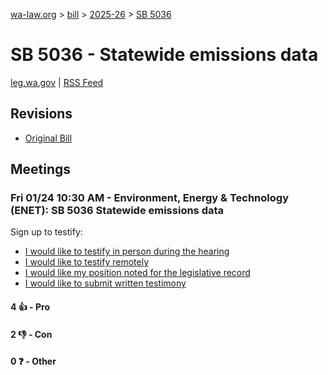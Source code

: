 [wa-law.org](/) > [bill](/bill/) > [2025-26](/bill/2025-26/) > [SB 5036](/bill/2025-26/sb/5036/)

# SB 5036 - Statewide emissions data
[leg.wa.gov](https://app.leg.wa.gov/billsummary?BillNumber=5036&Year=2025&Initiative=false) | [RSS Feed](./rss.xml)

## Revisions
* [Original Bill](1/)

## Meetings
### Fri 01/24 10:30 AM - Environment, Energy & Technology (ENET): SB 5036 Statewide emissions data
Sign up to testify:
* [I would like to testify in person during the hearing](https://app.leg.wa.gov/csi/Testifier/Add?chamber=House&mId=32454&aId=161736&caId=24744&tId=1)
* [I would like to testify remotely](https://app.leg.wa.gov/csi/Testifier/Add?chamber=House&mId=32454&aId=161736&caId=24744&tId=2)
* [I would like my position noted for the legislative record](https://app.leg.wa.gov/csi/Testifier/Add?chamber=House&mId=32454&aId=161736&caId=24744&tId=3)
* [I would like to submit written testimony](https://app.leg.wa.gov/csi/Testifier/Add?chamber=House&mId=32454&aId=161736&caId=24744&tId=4)

#### 4 👍 - Pro

#### 2 👎 - Con

#### 0 ❓ - Other

